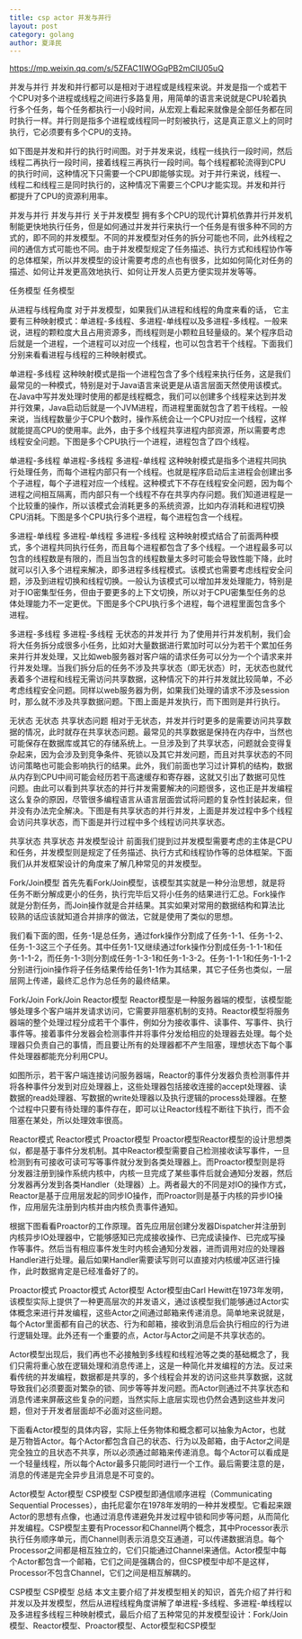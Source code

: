 ```yaml
---
title: csp actor 并发与并行
layout: post
category: golang
author: 夏泽民
---
```

https://mp.weixin.qq.com/s/5ZFAC1IWOGqPB2mClU05uQ
<!-- more -->
并发与并行
并发和并行都可以是相对于进程或是线程来说。并发是指一个或若干个CPU对多个进程或线程之间进行多路复用，用简单的语言来说就是CPU轮着执行多个任务，每个任务都执行一小段时间，从宏观上看起来就像是全部任务都在同时执行一样。并行则是指多个进程或线程同一时刻被执行，这是真正意义上的同时执行，它必须要有多个CPU的支持。

如下图是并发和并行的执行时间图。对于并发来说，线程一线执行一段时间，然后线程二再执行一段时间，接着线程三再执行一段时间。每个线程都轮流得到CPU的执行时间，这种情况下只需要一个CPU即能够实现。对于并行来说，线程一、线程二和线程三是同时执行的，这种情况下需要三个CPU才能实现。并发和并行都提升了CPU的资源利用率。

并发与并行
并发与并行
关于并发模型
拥有多个CPU的现代计算机依靠并行并发机制能更快地执行任务，但是如何通过并发并行来执行一个任务是有很多种不同的方式的，即不同的并发模型。不同的并发模型对任务的拆分可能也不同，此外线程之间的通信方式可能也不同。由于并发模型规定了任务描述、执行方式和线程协作等的总体框架，所以并发模型的设计需要考虑的点也有很多，比如如何简化对任务的描述、如何让并发更高效地执行、如何让开发人员更方便实现并发等等。

任务模型
任务模型


从进程与线程角度
对于并发模型，如果我们从进程和线程的角度来看的话， 它主要有三种映射模式：单进程-多线程、多进程-单线程以及多进程-多线程。一般来说，进程的颗粒度大且占用资源多，而线程则是小颗粒且轻量级的。某个程序启动后就是一个进程，一个进程可以对应一个线程，也可以包含若干个线程。下面我们分别来看看进程与线程的三种映射模式。

单进程-多线程
这种映射模式是指一个进程包含了多个线程来执行任务，这是我们最常见的一种模式，特别是对于Java语言来说更是从语言层面天然使用该模式。在Java中写并发处理时使用的都是线程概念，我们可以创建多个线程来达到并发并行效果，Java启动后就是一个JVM进程，而进程里面就包含了若干线程。一般来说，当线程数量少于CPU个数时，操作系统会让一个CPU对应一个线程，这样就能提高CPU的使用率。此外，由于多个线程共享进程内部资源，所以需要考虑线程安全问题。下图是多个CPU执行一个进程，进程包含了四个线程。

单进程-多线程
单进程-多线程
多进程-单线程
这种映射模式是指多个进程共同执行处理任务，而每个进程内部只有一个线程。也就是程序启动后主进程会创建出多个子进程，每个子进程对应一个线程。这种模式下不存在线程安全问题，因为每个进程之间相互隔离，而内部只有一个线程不存在共享内存问题。我们知道进程是一个比较重的操作，所以该模式会消耗更多的系统资源，比如内存消耗和进程切换CPU消耗。下图是多个CPU执行多个进程，每个进程包含一个线程。

多进程-单线程
多进程-单线程
多进程-多线程
这种映射模式结合了前面两种模式，多个进程共同执行任务，而且每个进程都包含了多个线程。一个进程最多可以包含的线程数是有限的，而且当包含的线程数量太多时可能会导致性能下降，此时就可以引入多个进程来解决，即多进程多线程模式。该模式也需要考虑线程安全问题，涉及到进程切换和线程切换。一般认为该模式可以增加并发处理能力，特别是对于IO密集型任务，但由于要更多的上下文切换，所以对于CPU密集型任务的总体处理能力不一定更优。下图是多个CPU执行多个进程，每个进程里面包含多个进程。

多进程-多线程
多进程-多线程
无状态的并发并行
为了使用并行并发机制，我们会将大任务拆分成很多小任务，比如对大量数据进行累加时可以分为若干个累加任务来并行并发处理，又比如web服务器对客户端的请求任务可以分为一个个请求来并行并发处理。当我们拆分后的任务不涉及共享状态（即无状态）时，无状态也就代表着多个进程和线程无需访问共享数据，这种情况下的并行并发就比较简单，不必考虑线程安全问题。同样以web服务器为例，如果我们处理的请求不涉及session时，那么就不涉及共享数据问题。下图上面是并发执行，而下图则是并行执行。

无状态
无状态
共享状态问题
相对于无状态，并发并行时更多的是需要访问共享数据的情况，此时就存在共享状态问题。最常见的共享数据是保持在内存中，当然也可能保存在数据库或其它的存储系统上。一旦涉及到了共享状态，问题就会变得复杂起来，因为会涉及到竞争条件、死锁以及其它并发问题，而且对共享状态的不同访问策略也可能会影响执行的结果。此外，我们前面也学习过计算机的结构，数据从内存到CPU中间可能会经历若干高速缓存和寄存器，这就又引出了数据可见性问题。由此可以看到共享状态的并行并发需要解决的问题很多，这也正是并发编程这么复杂的原因，尽管很多编程语言从语言层面尝试将问题的复杂性封装起来，但并没有办法完全解决。下图是有共享状态的并行并发，上面是并发过程中多个线程会访问共享状态，而下面是并行过程中多个线程访问共享状态。

共享状态
共享状态
并发模型设计
前面我们提到过并发模型需要考虑的主体是CPU和任务，并发模型则是规定了任务描述、执行方式和线程协作等的总体框架。下面我们从并发框架设计的角度来了解几种常见的并发模型。

Fork/Join模型
首先先看Fork/Join模型，该模型其实就是一种分治思想，就是将任务不断分解成更小的任务，执行完毕后又将小任务的结果进行汇总。Fork操作就是分割任务，而Join操作就是合并结果。其实如果对常用的数据结构和算法比较熟的话应该就知道合并排序的做法，它就是使用了类似的思想。

我们看下面的图，任务-1是总任务，通过fork操作分割成了任务-1-1、任务-1-2、任务-1-3这三个子任务。其中任务1-1又继续通过fork操作分割成任务-1-1-1和任务-1-1-2，而任务-1-3则分割成任务-1-3-1和任务-1-3-2。任务-1-1-1和任务-1-1-2分别进行join操作将子任务结果传给任务1-1作为其结果，其它子任务也类似，一层层网上传递，最终汇总作为总任务的最终结果。

Fork/Join
Fork/Join
Reactor模型
Reactor模型是一种服务器端的模型，该模型能够处理多个客户端并发请求访问，它需要非阻塞机制的支持。Reactor模型将服务器端的整个处理过程分成若干个事件，例如分为接收事件、读事件、写事件、执行事件等。接着事件分发器会检测事件并将事件分发给相应的处理器去处理。每个处理器只负责自己的事情，而且要让所有的处理器都不产生阻塞，理想状态下每个事件处理器都能充分利用CPU。

如图所示，若干客户端连接访问服务器端，Reactor的事件分发器负责检测事件并将各种事件分发到对应处理器上，这些处理器包括接收连接的accept处理器、读数据的read处理器、写数据的write处理器以及执行逻辑的process处理器。在整个过程中只要有待处理的事件存在，即可以让Reactor线程不断往下执行，而不会阻塞在某处，所以处理效率很高。

Reactor模式
Reactor模式
Proactor模型
Proactor模型Reactor模型的设计思想类似，都是基于事件分发机制。其中Reactor模型需要自己检测接收读写事件，一旦检测到有可接收可读可写等事件就分发到各类处理器上。而Proactor模型则是将分发器注册到操作系统内核中，内核一旦完成了某些事件后就会通知分发器，然后分发器再分发到各类Handler（处理器）上。两者最大的不同是对IO的操作方式，Reactor是基于应用层发起的同步IO操作，而Proactor则是基于内核的异步IO操作，应用层先注册到内核并由内核负责事件通知。

根据下图看看Proactor的工作原理。首先应用层创建分发器Dispatcher并注册到内核异步IO处理器中，它能够感知已完成接收操作、已完成读操作、已完成写操作等事件。然后当有相应事件发生时内核会通知分发器，进而调用对应的处理器Handler进行处理。最后如果Handler需要读写则可以直接对内核缓冲区进行操作，此时数据肯定是已经准备好了的。

Proactor模式
Proactor模式
Actor模型
Actor模型由Carl Hewitt在1973年发明，该模型实际上提供了一种更高层次的并发语义，通过该模型我们能够通过Actor实体概念来进行并发编程，这些Actor之间通过邮箱来传递消息。简单地来说就是，每个Actor里面都有自己的状态、行为和邮箱，接收到消息后会执行相应的行为进行逻辑处理。此外还有一个重要的点，Actor与Actor之间是不共享状态的。

Actor模型出现后，我们再也不必接触到多线程和线程池等之类的基础概念了，我们只需将重心放在逻辑处理和消息传递上，这是一种简化并发编程的方法。反过来看传统的并发编程，数据都是共享的，多个线程会并发的访问这些共享数据，这就导致我们必须要面对繁杂的锁、同步等等并发问题。而Actor则通过不共享状态和消息传递来屏蔽这些复杂的问题，当然实际上底层实现也仍然会遇到这些并发问题，但对于开发者层面却不必面对这些问题。

下面看Actor模型的具体内容，实际上任务物体和概念都可以抽象为Actor，也就是万物皆Actor。每个Actor都包含自己的状态、行为以及邮箱，由于Actor之间是完全独立的且状态不共享，所以必须通过邮箱来传递消息。每个Actor可以看成是一个轻量线程，所以每个Actor最多只能同时进行一个工作。最后需要注意的是，消息的传递是完全异步且消息是不可变的。

Actor模型
Actor模型
CSP模型
CSP模型即通信顺序进程（Communicating Sequential Processes），由托尼霍尔在1978年发明的一种并发模型。它看起来跟Actor的思想有点像，也通过消息传递避免并发过程中锁和同步等问题，从而简化并发编程。CSP模型主要有Processor和Channel两个概念，其中Processor表示执行任务顺序单元，而Channel则表示消息交互通道，可以传递数据消息。每个Processor之间都是相互独立的，它们只能通过Channel来通信。Actor模型中每个Actor都包含一个邮箱，它们之间是强耦合的，但CSP模型中却不是这样，Processor不包含Channel，它们之间是相互解耦的。

CSP模型
CSP模型
总结
本文主要介绍了并发模型相关的知识，首先介绍了并行和并发以及并发模型，然后从进程线程角度讲解了单进程-多线程、多进程-单线程以及多进程多线程三种映射模式，最后介绍了五种常见的并发模型设计：Fork/Join模型、Reactor模型、Proactor模型、Actor模型和CSP模型
